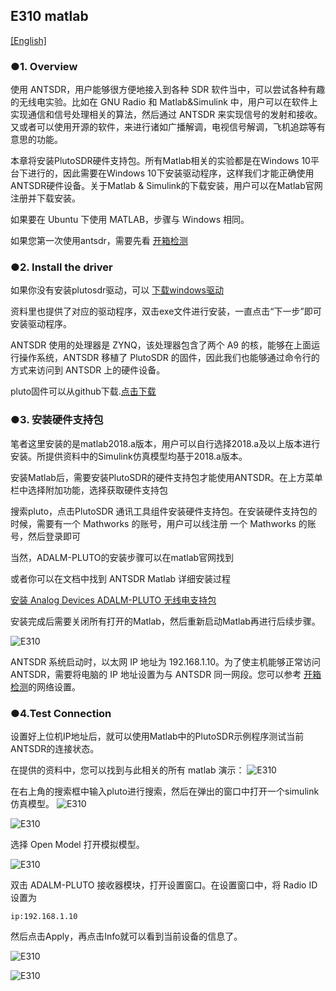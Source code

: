 ## E310 matlab 

[[English]](../../../../device_and_usage_manual/ANTSDR_E_Series_Module/ANTSDR_E310_Reference_Manual/AntsdrE310_matlab.html)

### ●1. Overview

使用 ANTSDR，用户能够很方便地接入到各种 SDR 软件当中，可以尝试各种有趣的无线电实验。比如在 GNU Radio 和 Matlab&Simulink 中，用户可以在软件上实现通信和信号处理相关的算法，然后通过 ANTSDR 来实现信号的发射和接收。又或者可以使用开源的软件，来进行诸如广播解调，电视信号解调，飞机追踪等有意思的功能。

本章将安装PlutoSDR硬件支持包。所有Matlab相关的实验都是在Windows 10平台下进行的，因此需要在Windows 10下安装驱动程序，这样我们才能正确使用ANTSDR硬件设备。关于Matlab & Simulink的下载安装，用户可以在Matlab官网注册并下载安装。

如果要在 Ubuntu 下使用 MATLAB，步骤与 Windows 相同。

如果您第一次使用antsdr，需要先看 [开箱检测](./AntsdrE310_Unpacking_examination_cn.md)

### ●2. Install the driver

如果你没有安装plutosdr驱动，可以
[下载windows驱动](https://wiki.analog.com/university/tools/pluto/drivers/windows)

资料里也提供了对应的驱动程序，双击exe文件进行安装，一直点击“下一步”即可安装驱动程序。

ANTSDR 使用的处理器是 ZYNQ，该处理器包含了两个 A9 的核，能够在上面运行操作系统，ANTSDR 移植了 PlutoSDR 的固件，因此我们也能够通过命令行的方式来访问到 ANTSDR 上的硬件设备。

pluto固件可以从github下载.[点击下载](https://github.com/MicroPhase/antsdr-fw-patch/releases)

### ●3. 安装硬件支持包

笔者这里安装的是matlab2018.a版本，用户可以自行选择2018.a及以上版本进行安装。所提供资料中的Simulink仿真模型均基于2018.a版本。

安装Matlab后，需要安装PlutoSDR的硬件支持包才能使用ANTSDR。在上方菜单栏中选择附加功能，选择获取硬件支持包

搜索pluto，点击PlutoSDR 通讯工具组件安装硬件支持包。在安装硬件支持包的时候，需要有一个 Mathworks 的账号，用户可以线注册
一个 Mathworks 的账号，然后登录即可

当然，ADALM-PLUTO的安装步骤可以在matlab官网找到

或者你可以在文档中找到 ANTSDR Matlab 详细安装过程

[安装 Analog Devices ADALM-PLUTO 无线电支持包](https://ww2.mathworks.cn/help/comm/plutoradio/ug/install-support-package-for-pluto-radio.html)

安装完成后需要关闭所有打开的Matlab，然后重新启动Matlab再进行后续步骤。

![E310](./ANTSDR_E310_Reference_Manual.assets/E310_connect_.png)

ANTSDR 系统启动时，以太网 IP 地址为 192.168.1.10。为了使主机能够正常访问 ANTSDR，需要将电脑的 IP 地址设置为与 ANTSDR 同一网段。您可以参考 [开箱检测](./AntsdrE310_Unpacking_examination_cn.md)的网络设置。 


### ●4.Test Connection

设置好上位机IP地址后，就可以使用Matlab中的PlutoSDR示例程序测试当前ANTSDR的连接状态。

在提供的资料中，您可以找到与此相关的所有 matlab 演示：
![E310](./ANTSDR_E310_Reference_Manual.assets/matlab_all_demo.png)

在右上角的搜索框中输入pluto进行搜索，然后在弹出的窗口中打开一个simulink仿真模型。
![E310](./ANTSDR_E310_Reference_Manual.assets/matlab_pluto.png)

![E310](./ANTSDR_E310_Reference_Manual.assets/matlab_pluto_demo.png)

选择 Open Model 打开模拟模型。

![E310](./ANTSDR_E310_Reference_Manual.assets/matlab_ADALM-PLUTO.png)

双击 ADALM-PLUTO 接收器模块，打开设置窗口。在设置窗口中，将 Radio ID 设置为

```
ip:192.168.1.10
```

然后点击Apply，再点击Info就可以看到当前设备的信息了。

![E310](./ANTSDR_E310_Reference_Manual.assets/matlab_demo_infoip.png)

![E310](./ANTSDR_E310_Reference_Manual.assets/matlab_demo_info.png)


